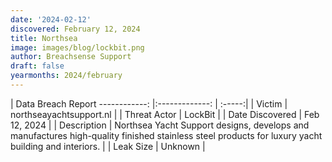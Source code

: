 ```yaml
---
date: '2024-02-12'
discovered: February 12, 2024
title: Northsea
image: images/blog/lockbit.png
author: Breachsense Support
draft: false
yearmonths: 2024/february
---
```



| Data Breach Report
------------:     |:-------------:    | :-----:|
| Victim      | northseayachtsupport.nl      | 
| Threat Actor      | LockBit      | 
| Date Discovered      | Feb 12, 2024      | 
| Description      | Northsea Yacht Support designs, develops and manufactures high-quality finished stainless steel products for luxury yacht building and interiors.      | 
| Leak Size      | Unknown      | 

